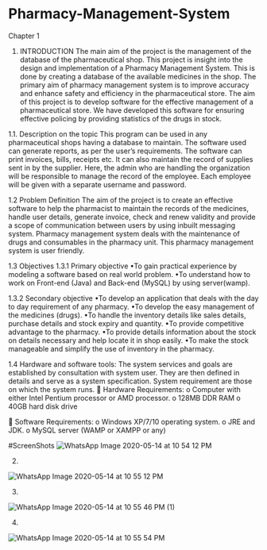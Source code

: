 
# Pharmacy-Management-System
Chapter 1 
1. 	INTRODUCTION
The main aim of the project is the management of the database of the pharmaceutical shop. This project is insight into the design and implementation of a Pharmacy Management System. This is done by creating a database of the available medicines in the shop. The primary aim of pharmacy management system is to improve accuracy and enhance safety and efficiency in the pharmaceutical store. The aim of this project is to develop software for the effective management of a pharmaceutical store. We have developed this software for ensuring effective policing by providing statistics of the drugs in stock. 

1.1. 	Description on the topic
This program can be used in any pharmaceutical shops having a database to maintain. The software used can generate reports, as per the user’s requirements. The software can print invoices, bills, receipts etc. It can also maintain the record of supplies sent in by the supplier. Here, the admin who are handling the organization will be responsible to manage the record of the employee. Each employee will be given with a separate username and password.

1.2	Problem Definition
The aim of the project is to create an effective software to help the pharmacist to maintain the records of the medicines, handle user details, generate invoice, check and renew validity and provide a scope of communication between users by using inbuilt messaging system. Pharmacy management system deals with the maintenance of drugs and consumables in the pharmacy unit. This pharmacy management system is user friendly.


1.3	Objectives
1.3.1 Primary objective
•To gain practical experience by modeling a software based on real world    problem.
•To understand how to work on Front-end (Java) and Back-end (MySQL) by using server(wamp).

1.3.2 Secondary objective 
•To develop an application that deals with the day to day requirement of any pharmacy.
•To develop the easy management of the medicines (drugs). 
•To handle the inventory details like sales details, purchase details and stock expiry and quantity.
•To provide competitive advantage to the pharmacy.
•To provide details information about the stock on details necessary and help locate it in shop easily. 
•To make the stock manageable and simplify the use of inventory in the pharmacy.









1.4	Hardware and software tools:
The system services and goals are established by consultation with system user. They are then defined in details and serve as a system specification. System requirement are those on which the system runs.
	Hardware Requirements:
o	Computer with either Intel Pentium processor or AMD processor.
o	128MB DDR RAM
o	40GB hard disk drive


	Software Requirements:
o	Windows XP/7/10 operating system.
o	JRE and JDK.
o	MySQL server (WAMP or XAMPP or any)

#ScreenShots
![WhatsApp Image 2020-05-14 at 10 54 12 PM](https://user-images.githubusercontent.com/57304597/82059773-7fb33a80-9694-11ea-8d70-a9382e76b440.jpeg)

2.
![WhatsApp Image 2020-05-14 at 10 55 12 PM](https://user-images.githubusercontent.com/57304597/82059777-80e46780-9694-11ea-88c5-8cf614688e1f.jpeg)

3.
![WhatsApp Image 2020-05-14 at 10 55 46 PM (1)](https://user-images.githubusercontent.com/57304597/82059784-82159480-9694-11ea-9e6a-ff1faea477bf.jpeg)

4.
![WhatsApp Image 2020-05-14 at 10 55 54 PM](https://user-images.githubusercontent.com/57304597/82059788-83df5800-9694-11ea-87e2-77b2a20cb5c0.jpeg)













